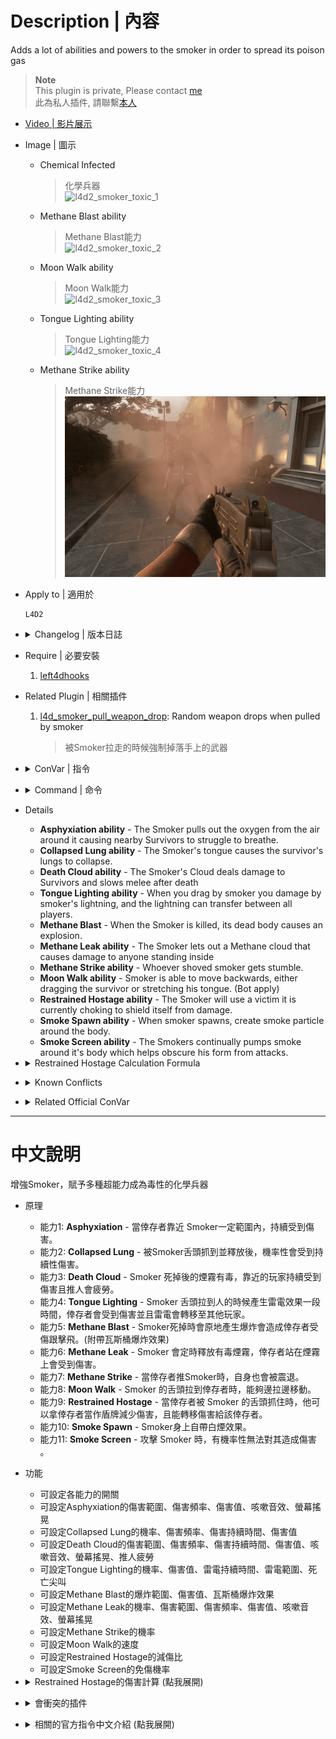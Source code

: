 # Description | 內容
Adds a lot of abilities and powers to the smoker in order to spread its poison gas

> __Note__ <br/>
This plugin is private, Please contact [me](https://github.com/fbef0102/Game-Private_Plugin#私人插件列表-private-plugins-list)<br/>
此為私人插件, 請聯繫[本人](https://github.com/fbef0102/Game-Private_Plugin#私人插件列表-private-plugins-list)

* [Video | 影片展示](https://youtu.be/UmWtG9x5MEM)

* Image | 圖示
	* Chemical Infected
		> 化學兵器
		<br/>![l4d2_smoker_toxic_1](image/l4d2_smoker_toxic_1.gif)
	* Methane Blast ability
		> Methane Blast能力
		<br/>![l4d2_smoker_toxic_2](image/l4d2_smoker_toxic_2.gif)
	* Moon Walk ability
		> Moon Walk能力
		<br/>![l4d2_smoker_toxic_3](image/l4d2_smoker_toxic_3.gif)
	* Tongue Lighting ability
		> Tongue Lighting能力
		<br/>![l4d2_smoker_toxic_4](image/l4d2_smoker_toxic_4.gif)
	* Methane Strike ability
		> Methane Strike能力
		<br/>![l4d2_smoker_toxic_5](image/l4d2_smoker_toxic_5.gif)

* Apply to | 適用於
	```
	L4D2
	```

* <details><summary>Changelog | 版本日誌</summary>

	```php
	//Mortiegama @ 2014-2017
	//HarryPotter @ 2023
	```
	* v1.0h (2023-5-31)
		* Remake code, convert code to latest syntax
		* Fix warnings when compiling on SourceMod 1.11.
		* Optimize code and improve performance
		* Replace Gamedata with left4dhooks
		* Delete "Tongue Strip", "Tongue Whip", "Void Pocket" ability
		* Add "Smoke Spawn" ability
		* Add "Tongue Lighting" ability from [Smoker's Lightning by panxiaohai](https://forums.alliedmods.net/showthread.php?t=137088)
		* Add "Death Cloud" ability from [Smoker Cloud Damage (fork) by Dragokas](https://forums.alliedmods.net/showthread.php?t=339852)

	* v1.2
		* [Original Plugin by Mortiegama](https://forums.alliedmods.net/showthread.php?t=234442)
</details>

* Require | 必要安裝
	1. [left4dhooks](https://forums.alliedmods.net/showthread.php?t=321696)

* Related Plugin | 相關插件
	1. [l4d_smoker_pull_weapon_drop](/Plugin_插件/Smoker_舌頭/l4d_smoker_pull_weapon_drop): Random weapon drops when pulled by smoker
		> 被Smoker拉走的時候強制掉落手上的武器

* <details><summary>ConVar | 指令</summary>

	* cfg/sourcemod/l4d2_smoker_toxic.cfg
		```php
		/*Asphyxiation ability*/
		// If 1, Enables Asphyxiation ability: The Smoker pulls out the oxygen from the air around it causing nearby Survivors to struggle to breathe.
		l4d2_smoker_toxic_asphyxiation_enable "1"

		// Amount of damage caused by Asphyxiation.
		l4d2_smoker_toxic_asphyxiation_damage "3"

		// Soundfile being played on each damage caused by Asphyxiation (relative to to sound/, empty=disable)
		l4d2_smoker_toxic_asphyxiation_damage_sound "player/survivor/voice/choke_5.wav"

		// Frequency in which a Survivor nearby the Smoker will be injured.
		l4d2_smoker_toxic_asphyxiation_frequency "1.0"

		// Area size around the Smoker that can cause Asphyxiation of Survivors.
		l4d2_smoker_toxic_asphyxiation_size "100.0"

		/*Collapsed Lung ability*/
		// If 1, Enables Collapsed Lung ability: The Smoker's tongue causes the survivor's lungs to collapse.
		l4d2_smoker_toxic_collapsedlung_enable "1"

		// Chance that a Survivor's lungs are collapsed. (100 = 100%)
		l4d2_smoker_toxic_collapsedlung_chance "100"

		// How much damage is inflicted by Collapsed Lung each second.
		l4d2_smoker_toxic_collapsedlung_damage "1"

		// For how many seconds does the Collapsed Lung last.
		l4d2_smoker_toxic_collapsedlung_duration "5"

		/*Collapsed Lung ability*/
		// If 1,Enables Death Cloud ability: The Smoker's Cloud deals damage to Survivors and slows melee after death
		l4d2_smoker_toxic_deathcloud_enable "1"

		// If 1, Enable the Death Cloud Damage Stopping Reviving
		// Minimum: "1.000000"
		l4d2_smoker_toxic_deathcloud_blocks_revive "0"

		// Amount of damage the Death Cloud deals each time
		l4d2_smoker_toxic_deathcloud_damage "2.0"

		// Soundfile being played on each damage caused by Methane cloud (relative to to sound/, empty=disable)
		l4d2_smoker_toxic_deathcloud_damage_sound "player/survivor/voice/choke_8.wav"

		// Frequency that standing in the Death Cloud will cause damage.
		l4d2_smoker_toxic_deathcloud_frequency "1.0"

		// How long the Death Cloud damage persists
		l4d2_smoker_toxic_deathcloud_life "15.0"

		// If 1, Enable the Death Cloud Melee Slow Effect, it makes the survivors become fatigued more quickly and unable to shove
		l4d2_smoker_toxic_deathcloud_meleeslow_enable "1"

		// Radius of gas Death Cloud damage
		l4d2_smoker_toxic_deathcloud_radius "200"

		// If 1, Enable the Death Cloud Damage Shake
		l4d2_smoker_toxic_deathcloud_shake_enable "1"

		/*Tongue Lighting ability*/
		// If 1, Enables Tongue Lighting ability: When you drag by smoker you damage by smoker's lightning, and the lightning can transfer between all players.
		l4d2_smoker_toxic_lighting_enable "1"

		// Chance that smoker's Tongue creates lighting. (100 = 100%)
		l4d2_smoker_toxic_lighting_chance "100"

		// Tongue Lighting Damage at first hit
		l4d2_smoker_toxic_lighting_damage_first "6.0"

		// Tongue Lighting Damage per second
		l4d2_smoker_toxic_lighting_damage_per_second "3.0"

		// If 1, player would vocalize death scream if damage by lightning
		l4d2_smoker_toxic_lighting_death_scream "1"

		// Lightning's life
		l4d2_smoker_toxic_lighting_life "6.0"

		// Lightning transfer range.
		l4d2_smoker_toxic_lighting_range "500.0"

		/*Methane Blast ability*/
		// If 1, Enables Methane Blast ability: When the Smoker is killed, its dead body causes an explosion.
		l4d2_smoker_toxic_methaneblast_enable "1"

		// If 1, Create explosive effect from Methane Blast.
		l4d2_smoker_toxic_methaneblast_explosive "1"

		// Amount of damage caused in the inner range of Methane Blast.
		l4d2_smoker_toxic_methaneblast_inner_damage "10"

		// Power behind the inner range of Methane Blast. (0=Don't send survivors flying)
		l4d2_smoker_toxic_methaneblast_inner_power "200.0"

		// Range the inner blast radius will extend from Methane Blast.
		l4d2_smoker_toxic_methaneblast_inner_range "100.0"

		// Amount of damage caused in the outer range of Methane Blast.
		l4d2_smoker_toxic_methaneblast_outer_damage "5"

		// Power behind the outer range of Methane Blast. (0=Don't send survivors flying)
		l4d2_smoker_toxic_methaneblast_outer_power "100.0"

		// Range the outer blast radius will extend from Methane Blast.
		l4d2_smoker_toxic_methaneblast_outer_range "200.0"

		/*Methane Blast ability*/
		// If 1, Enables Methane Leak ability: The Smoker lets out a Methane cloud that causes damage to anyone standing inside
		l4d2_smoker_toxic_methaneleak_enable "1"

		// Frequency that standing in the Methane cloud will cause damage.
		l4d2_smoker_toxic_methaneleak_frequency "2.0"

		// Period of time the Methane cloud persists.
		l4d2_smoker_toxic_methaneleak_life "10.0"

		// If 1, Enable the Methane cloud Shake 
		l4d2_smoker_toxic_methaneleak_shake "1"

		// Area size of the Methane cloud will cover.
		l4d2_smoker_toxic_methaneleak_size "100.0"

		/*Methane Blast ability*/
		// If 1, Enables Methane Strike ability: Whoever shoved smoker gets stumble.
		l4d2_smoker_toxic_methanestrike_enable "1"

		// If 1, Enables Moon Walk ability: Smoker is able to move backwards, either dragging the survivor or stretching his tongue.
		l4d2_smoker_toxic_moonwalk_enable "1"

		/*Moon Walk ability*/
		// If 1, Enables Moon Walk ability: Smoker is able to move backwards, either dragging the survivor or stretching his tongue.
		l4d2_smoker_toxic_moonwalk_enable "1"

		// How fast will the Smoker can move after a tongue grab and drag.
		l4d2_smoker_toxic_moonwalk_speed "250"

		/*Restrained Hostage ability*/
		// If 1, Enables Restrained Hostage ability: The Smoker will use a victim it is currently choking to shield itself from damage.
		l4d2_smoker_toxic_restrainedhostage_enable "1"

		// Damage that inflicted to the Survivor while Restrained Hostage enabled..
		// Damge = the damage smoker received / this cvar valve (0=No damage)
		l4d2_smoker_toxic_restrainedhostage_divisor "30"

		// Percent of damage the Smoker avoids using a Survivor as a Hostage.
		l4d2_smoker_toxic_restrainedhostage_percent "0.7"

		/*Smoke Spawn ability*/
		// If 1, Enables Smoke Spawn ability: When smoker spawns, create smoke particle around the body.
		l4d2_smoker_toxic_smoker_spawn_enable "1"
		
		/*Smoke Screen ability*/
		// If 1, Enables Smoke Screen ability: The Smokers continually pumps smoke around it's body which helps obscure his form from attacks.
		l4d2_smoker_toxic_smokescreen_enable "1"

		// Chance that Smoke Screen will cause an attack to miss. (8 = 8%)
		l4d2_smoker_toxic_smokescreen_chance "8"
		```
</details>

* <details><summary>Command | 命令</summary>

	None
</details>

* Details
	* <b>Asphyxiation ability</b> - The Smoker pulls out the oxygen from the air around it causing nearby Survivors to struggle to breathe.
	* <b>Collapsed Lung ability</b> - The Smoker's tongue causes the survivor's lungs to collapse.
	* <b>Death Cloud ability</b> - The Smoker's Cloud deals damage to Survivors and slows melee after death
	* <b>Tongue Lighting ability</b> - When you drag by smoker you damage by smoker's lightning, and the lightning can transfer between all players.
	* <b>Methane Blast</b> - When the Smoker is killed, its dead body causes an explosion.
	* <b>Methane Leak ability</b> - The Smoker lets out a Methane cloud that causes damage to anyone standing inside
	* <b>Methane Strike ability</b> - Whoever shoved smoker gets stumble.
	* <b>Moon Walk ability</b> - Smoker is able to move backwards, either dragging the survivor or stretching his tongue. (Bot apply)
	* <b>Restrained Hostage ability</b> - The Smoker will use a victim it is currently choking to shield itself from damage.
	* <b>Smoke Spawn ability</b> - When smoker spawns, create smoke particle around the body.
	* <b>Smoke Screen ability</b> - The Smokers continually pumps smoke around it's body which helps obscure his form from attacks.

* <details><summary>Restrained Hostage Calculation Formula</summary>
	
	> Example: Smoker gets AWP shot while pulling a survivor<br/>
	AWP 1 shot damage = 90<br/>
	Smoker receive damage = 90 * 0.7 = 63<br/>
	Survivor receive damage = 63 / 30.0 = 2.1<br/>
	```php
	l4d2_smoker_toxic_restrainedhostage_divisor "30.0"
	l4d2_smoker_toxic_restrainedhostage_percent "0.7"
	```
</details>

* <details><summary>Known Conflicts</summary>
	
	If you don't use any of these plugins at all, no need to worry about conflicts.
	1. [Special Infected Ability Movement by Silvers](https://forums.alliedmods.net/showthread.php?t=307330)
		* Don't allow smoker ability movement with this plugin while using "Moon Walk" ability. (Bot也適用)
</details>

* <details><summary>Related Official ConVar</summary>

	* write down the following cvars in cfg/server.cfg
		```php
		// Smoker move Speed (default: 210)
		sm_cvar z_gas_speed "210"

		// Smoker CD when tounge fails (in coop: 15, in versus: 3)
		sm_cvar tongue_miss_delay  	"15"

		//Smoker CD after successful tongue hit (in coop: 20, in versus: 15)
		sm_cvar tongue_hit_delay  	"20"
		```
</details>

- - - -
# 中文說明
增強Smoker，賦予多種超能力成為毒性的化學兵器

* 原理
	* 能力1: <b>Asphyxiation</b> - 當倖存者靠近 Smoker一定範圍內，持續受到傷害。
	* 能力2: <b>Collapsed Lung</b> - 被Smoker舌頭抓到並釋放後，機率性會受到持續性傷害。
	* 能力3: <b>Death Cloud</b> - Smoker 死掉後的煙霧有毒，靠近的玩家持續受到傷害且推人會疲勞。 
	* 能力4: <b>Tongue Lighting</b> - Smoker 舌頭拉到人的時候產生雷電效果一段時間，倖存者會受到傷害並且雷電會轉移至其他玩家。
	* 能力5: <b>Methane Blast</b> - Smoker死掉時會原地產生爆炸會造成倖存者受傷跟擊飛。(附帶瓦斯桶爆炸效果)
	* 能力6: <b>Methane Leak</b> - Smoker 會定時釋放有毒煙霧，倖存者站在煙霧上會受到傷害。
	* 能力7: <b>Methane Strike</b> - 當倖存者推Smoker時，自身也會被震退。
	* 能力8: <b>Moon Walk</b> - Smoker 的舌頭拉到倖存者時，能夠邊拉邊移動。
	* 能力9: <b>Restrained Hostage</b> - 當倖存者被 Smoker 的舌頭抓住時，他可以拿倖存者當作盾牌減少傷害，且能轉移傷害給該倖存者。
	* 能力10: <b>Smoke Spawn</b> - Smoker身上自帶白煙效果。
	* 能力11: <b>Smoke Screen</b> - 攻擊 Smoker 時，有機率性無法對其造成傷害 。

* 功能
	* 可設定各能力的開關
	* 可設定Asphyxiation的傷害範圍、傷害頻率、傷害值、咳嗽音效、螢幕搖晃
	* 可設定Collapsed Lung的機率、傷害頻率、傷害持續時間、傷害值
	* 可設定Death Cloud的傷害範圍、傷害頻率、傷害持續時間、傷害值、咳嗽音效、螢幕搖晃、推人疲勞
	* 可設定Tongue Lighting的機率、傷害值、雷電持續時間、雷電範圍、死亡尖叫
	* 可設定Methane Blast的爆炸範圍、傷害值、瓦斯桶爆炸效果
	* 可設定Methane Leak的機率、傷害範圍、傷害頻率、傷害值、咳嗽音效、螢幕搖晃
	* 可設定Methane Strike的機率
	* 可設定Moon Walk的速度
	* 可設定Restrained Hostage的減傷比
	* 可設定Smoke Screen的免傷機率

* <details><summary>Restrained Hostage的傷害計算 (點我展開)</summary>
	
	> 舉例: Smoker 拉走倖存者並被AWP射中一槍<br/>
	Smoker 一槍傷害 = 90<br/>
	Charger 受到的傷害 = 90 * 0.7 = 63<br/>
	倖存者 受到的傷害 = 63 / 30.0 = 2.1<br/>
	```php
	l4d2_smoker_toxic_restrainedhostage_divisor "30.0"
	l4d2_smoker_toxic_restrainedhostage_percent "0.7"
	```
</details>

* <details><summary>會衝突的插件</summary>
	
	如果沒安裝以下插件就不需要擔心衝突
	1. [Special Infected Ability Movement by Silvers](https://forums.alliedmods.net/showthread.php?t=307330)
		* 這個插件可以讓Smoker使用能力時自由移動，與"Moon Walk"能力會有衝突
</details>

* <details><summary>相關的官方指令中文介紹 (點我展開)</summary>

	* 以下指令寫入文件 cfg/server.cfg，可自行調整
		```php
		// Smoker 移動速度 (預設: 210)
		sm_cvar z_gas_speed "210"

		// Smoker 舌頭沒有拉到人，重新使用能力的CD (戰役: 15, 對抗: 6)
		sm_cvar tongue_miss_delay  	"15"

		//Smoker 舌頭成功拉到人後，重新使用能力的CD (戰役: 20, 對抗: 15)
		sm_cvar tongue_hit_delay  	"20"
		```
</details>